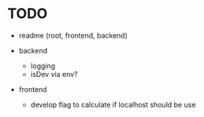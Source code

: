 # TODO

- readme (root, frontend, backend)
- backend

  - logging
  - isDev via env?

- frontend
  - develop flag to calculate if localhost should be use
